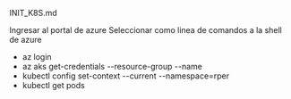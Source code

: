 INIT_K8S.md

Ingresar al portal de azure
Seleccionar como linea de comandos a la shell de azure

- az login
- az aks get-credentials --resource-group <nombre-del-grupo> --name <nombre-del-cluster>
- kubectl config set-context --current --namespace=rper
- kubectl get pods
